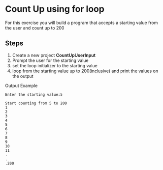 # Count Up using for loop

For this exercise you will build a program that accepts a starting value from the user and count up to 200


## Steps
1. Create a new project **CountUpUserInput**
2. Prompt the user for the starting value
3. set the loop initializer to the starting value
4. loop from the starting value up to 200(inclusive) and print the values on the output

Output Example
```
Enter the starting value:5

Start counting from 5 to 200
1
2
3
4
5
6
7
8
9
10
11
.
.
.200
```
